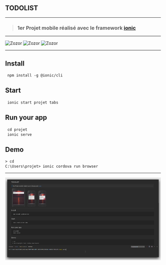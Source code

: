 ## TODOLIST
***
> ### 1er Projet mobile réalisé avec le framework [ionic](https://ionicframework.com/)
***

 ![Zozor](https://zupimages.net/up/21/53/6mr5.png)
![Zozor](https://zupimages.net/up/21/53/f6os.png)
![Zozor](https://zupimages.net/up/21/53/7s4g.png)
***
## Install
     npm install -g @ionic/cli
## Start
     ionic start projet tabs
## Run your app
     cd projet
     ionic serve
## Demo
    > cd 
    C:\Users\projet> ionic cordova run browser
  ***

![](./ressourcesRD/Todolist2.webp)


    

